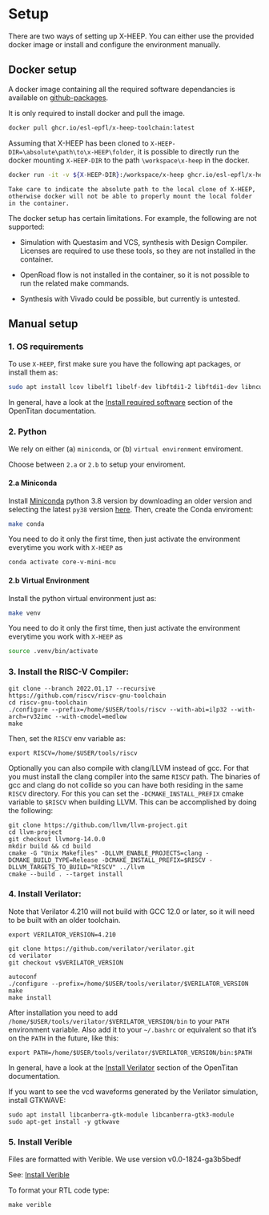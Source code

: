 # Setup

There are two ways of setting up X-HEEP. You can either use the provided docker image or install and configure the environment manually.

## Docker setup

A docker image containing all the required software dependancies is available on [github-packages](https://github.com/orgs/esl-epfl/packages/container/package/x-heep-toolchain).

It is only required to install docker and pull the image.

```bash
docker pull ghcr.io/esl-epfl/x-heep-toolchain:latest
```

Assuming that X-HEEP has been cloned to `X-HEEP-DIR=\absolute\path\to\x-HEEP\folder`, it is possible to directly run the docker mounting `X-HEEP-DIR` to the path `\workspace\x-heep` in the docker.

```bash
docker run -it -v ${X-HEEP-DIR}:/workspace/x-heep ghcr.io/esl-epfl/x-heep-toolchain
```

```{warning}
Take care to indicate the absolute path to the local clone of X-HEEP, otherwise docker will not be able to properly mount the local folder in the container.
```

The docker setup has certain limitations. For example, the following are not supported:

- Simulation with Questasim and VCS, synthesis with Design Compiler. Licenses are required to use these tools, so they are not installed in the container.

- OpenRoad flow is not installed in the container, so it is not possible to run the related make commands.

- Synthesis with Vivado could be possible, but currently is untested.

## Manual setup

### 1. OS requirements

To use `X-HEEP`, first make sure you have the following apt packages, or install them as:

```bash
sudo apt install lcov libelf1 libelf-dev libftdi1-2 libftdi1-dev libncurses5 libssl-dev libudev-dev libusb-1.0-0 lsb-release texinfo autoconf make cmake flex bison libexpat-dev gawk tree xterm python3-venv python3-dev
```

In general, have a look at the [Install required software](https://opentitan.org/guides/getting_started/index.html) section of the OpenTitan documentation.

### 2. Python

We rely on either (a) `miniconda`, or (b) `virtual environment` enviroment.

Choose between `2.a` or `2.b` to setup your enviroment.

#### 2.a Miniconda

Install [Miniconda](https://docs.anaconda.com/miniconda/install/#quick-command-line-install) python 3.8 version by downloading an older version and selecting the latest `py38` version [here](https://repo.anaconda.com/miniconda/). Then, create the Conda enviroment:

```bash
make conda
```

You need to do it only the first time, then just activate the environment everytime you work with `X-HEEP` as

```bash
conda activate core-v-mini-mcu
```

#### 2.b Virtual Environment

Install the python virtual environment just as:

```bash
make venv
```

You need to do it only the first time, then just activate the environment everytime you work with `X-HEEP` as

```bash
source .venv/bin/activate
```

### 3. Install the RISC-V Compiler:

```
git clone --branch 2022.01.17 --recursive https://github.com/riscv/riscv-gnu-toolchain
cd riscv-gnu-toolchain
./configure --prefix=/home/$USER/tools/riscv --with-abi=ilp32 --with-arch=rv32imc --with-cmodel=medlow
make
```

Then, set the `RISCV` env variable as:

```
export RISCV=/home/$USER/tools/riscv
```

Optionally you can also compile with clang/LLVM instead of gcc. For that you must install the clang compiler into the same `RISCV` path. The binaries of gcc and clang do not collide so you can have both residing in the same `RISCV` directory. For this you can set the `-DCMAKE_INSTALL_PREFIX` cmake variable to `$RISCV` when building LLVM. This can be accomplished by doing the following:

```
git clone https://github.com/llvm/llvm-project.git
cd llvm-project
git checkout llvmorg-14.0.0
mkdir build && cd build
cmake -G "Unix Makefiles" -DLLVM_ENABLE_PROJECTS=clang -DCMAKE_BUILD_TYPE=Release -DCMAKE_INSTALL_PREFIX=$RISCV -DLLVM_TARGETS_TO_BUILD="RISCV" ../llvm
cmake --build . --target install
```

### 4. Install Verilator:

Note that Verilator 4.210 will not build with GCC 12.0 or later, so it will need to be built with an older toolchain.

```
export VERILATOR_VERSION=4.210

git clone https://github.com/verilator/verilator.git
cd verilator
git checkout v$VERILATOR_VERSION

autoconf
./configure --prefix=/home/$USER/tools/verilator/$VERILATOR_VERSION
make
make install
```

After installation you need to add `/home/$USER/tools/verilator/$VERILATOR_VERSION/bin` to your `PATH` environment variable. Also add it to your `~/.bashrc` or equivalent so that it’s on the `PATH` in the future, like this:

```
export PATH=/home/$USER/tools/verilator/$VERILATOR_VERSION/bin:$PATH
```

In general, have a look at the [Install Verilator](https://opentitan.org/book/doc/getting_started/setup_verilator.html) section of the OpenTitan documentation.

If you want to see the vcd waveforms generated by the Verilator simulation, install GTKWAVE:

```
sudo apt install libcanberra-gtk-module libcanberra-gtk3-module
sudo apt-get install -y gtkwave
```

### 5. Install Verible

Files are formatted with Verible. We use version v0.0-1824-ga3b5bedf

See: [Install Verible](https://opentitan.org/guides/getting_started/index.html#step-7a-install-verible-optional)

To format your RTL code type:

```
make verible
```
